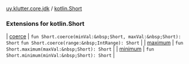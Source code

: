 [uy.klutter.core.jdk](../index.md) / [kotlin.Short](.)


### Extensions for kotlin.Short


| [coerce](coerce.md) | `fun Short.coerce(minVal:&nbsp;Short, maxVal:&nbsp;Short): Short`
`fun Short.coerce(range:&nbsp;IntRange): Short` |
| [maximum](maximum.md) | `fun Short.maximum(maxVal:&nbsp;Short): Short` |
| [minimum](minimum.md) | `fun Short.minimum(minVal:&nbsp;Short): Short` |

